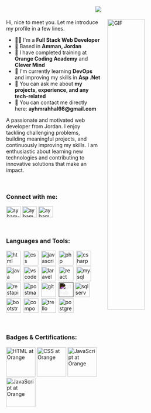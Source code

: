 <h1 align="center">
  <img src="https://readme-typing-svg.herokuapp.com/?font=Tourney&center=true&color=00b2df&size=50&width=750&height=100&lines=Hi%20👋,%20I'm%20Ayhm%20Rahhal"/>
</h1>

<img align="right" alt="GIF" src="https://github.com/abhisheknaiidu/abhisheknaiidu/blob/master/code.gif?raw=true" width="45%" style="margin-left:20px;" />
<p width="45%">
Hi, nice to meet you. Let me introduce my profile in a few lines.
  <ul>
    <li>👨‍💻 I'm a <b>Full Stack Web Developer</b></li>
    <li>📍 Based in <b>Amman, Jordan</b></li>
    <li>🏢 I have completed training at <b>Orange Coding Academy</b> and <b>Clever Mind</b></li>
    <li>🌱 I'm currently learning <b>DevOps</b> and improving my skills in <b>Asp .Net</b></li>
    <li>💬 You can ask me about <b>my projects, experience, and any tech-related</b></li>
    <li>📮 You can contact me directly here: <b>ayhmrahhal66@gmail.com</b></li>
  </ul>
A passionate and motivated web developer from Jordan. I enjoy tackling challenging problems, building meaningful projects, and continuously improving my skills. I am enthusiastic about learning new technologies and contributing to innovative solutions that make an impact.
</p>
<br />


<h3 align="left">Connect with me:</h3>
<p align="left">
<a href="https://www.linkedin.com/in/ayhm-rahhal/" target="blank"><img align="center" src="https://raw.githubusercontent.com/rahuldkjain/github-profile-readme-generator/master/src/images/icons/Social/linked-in-alt.svg" alt="ayham-rahhal" height="30" width="40" /></a>
<a href="https://fb.com/ayham.rahhal" target="blank"><img align="center" src="https://raw.githubusercontent.com/rahuldkjain/github-profile-readme-generator/master/src/images/icons/Social/facebook.svg" alt="ayham.rahhal" height="30" width="40" /></a>
<a href="https://www.instagram.com/ayhmrahhal/" target="blank"><img align="center" src="https://raw.githubusercontent.com/rahuldkjain/github-profile-readme-generator/master/src/images/icons/Social/instagram.svg" alt="ayham.rahhal" height="30" width="40" /></a>
</p>
</br>

<h3 align="left">Languages and Tools:</h3>
<p align="left">
  <!-- HTML -->
  <img src="https://cdn.jsdelivr.net/gh/devicons/devicon/icons/html5/html5-original.svg" alt="html" width="40" height="40"/>&nbsp;
  <!-- CSS -->
  <img src="https://cdn.jsdelivr.net/gh/devicons/devicon/icons/css3/css3-original.svg" alt="css" width="40" height="40"/>&nbsp;
  <!-- JavaScript -->
  <img src="https://cdn.jsdelivr.net/gh/devicons/devicon/icons/javascript/javascript-original.svg" alt="javascript" width="40" height="40"/>&nbsp;
  <!-- PHP -->
  <img src="https://cdn.jsdelivr.net/gh/devicons/devicon/icons/php/php-original.svg" alt="php" width="40" height="40"/>&nbsp;
  <!-- C# -->
  <img src="https://cdn.jsdelivr.net/gh/devicons/devicon/icons/csharp/csharp-original.svg" alt="csharp" width="40" height="40"/>&nbsp;
  <!-- Java -->
  <img src="https://cdn.jsdelivr.net/gh/devicons/devicon/icons/java/java-original.svg" alt="java" width="40" height="40"/>&nbsp;
  <!-- VS Code -->
  <img src="https://cdn.jsdelivr.net/gh/devicons/devicon/icons/vscode/vscode-original.svg" alt="vscode" width="40" height="40"/>&nbsp;
  <!-- Laravel -->
  <img src="https://cdn.jsdelivr.net/gh/devicons/devicon/icons/laravel/laravel-original.svg" alt="laravel" width="40" height="40"/>&nbsp;
  <!-- React -->
  <img src="https://cdn.jsdelivr.net/gh/devicons/devicon/icons/react/react-original.svg" alt="react" width="40" height="40"/>&nbsp;
  <!-- MySQL -->
  <img src="https://cdn.jsdelivr.net/gh/devicons/devicon/icons/mysql/mysql-original.svg" alt="mysql" width="40" height="40"/>&nbsp;
  <!-- RESTful APIs -->
  <img src="https://img.icons8.com/external-flat-juicy-fish/60/000000/external-api-coding-and-development-flat-flat-juicy-fish.png" alt="restapi" width="40" height="40"/>&nbsp;
  <!-- Postman -->
  <img src="https://www.vectorlogo.zone/logos/getpostman/getpostman-icon.svg" alt="postman" width="40" height="40"/>&nbsp;
  <!-- Git -->
  <img src="https://cdn.jsdelivr.net/gh/devicons/devicon/icons/git/git-original.svg" alt="git" width="40" height="40"/>&nbsp;
  <!-- GitHub -->
  <img src="https://cdn.jsdelivr.net/gh/devicons/devicon/icons/github/github-original.svg" alt="github" width="40" height="40" style="filter: invert(1);"/>
  <!-- SQL Server -->
  <img src="https://img.icons8.com/color/48/000000/microsoft-sql-server.png" alt="sqlserver" width="40" height="40"/>&nbsp;
  <!-- Bootstrap -->
  <img src="https://cdn.jsdelivr.net/gh/devicons/devicon/icons/bootstrap/bootstrap-original.svg" alt="bootstrap" width="40" height="40"/>&nbsp;
  <!-- Composer -->
  <img src="https://cdn.jsdelivr.net/gh/devicons/devicon/icons/composer/composer-original.svg" alt="composer" width="40" height="40"/>&nbsp;
  <!-- Trello -->
  <img src="https://cdn.jsdelivr.net/gh/devicons/devicon/icons/trello/trello-plain.svg" alt="trello" width="40" height="40"/>&nbsp;
  <!-- PostgreSQL -->
  <img src="https://cdn.jsdelivr.net/gh/devicons/devicon/icons/postgresql/postgresql-original.svg" alt="postgresql" width="40" height="40"/>&nbsp;
</p>
</br>
<h3 align="left">Badges & Certifications:</h3>
<p align="left">
    <img src="https://coursat.orange.jo/pluginfile.php/47/badges/badgeimage/16/f3" alt="HTML at Orange" width="80" height="80" style="transition: transform 0.3s;" onmouseover="this.style.transform='scale(1.5)'" onmouseout="this.style.transform='scale(1)'" />
    <img src="https://coursat.orange.jo/pluginfile.php/48/badges/badgeimage/4/f3" alt="CSS at Orange" width="80" height="80" style="transition: transform 0.3s;" onmouseover="this.style.transform='scale(1.5)'" onmouseout="this.style.transform='scale(1)'" />
    <img src="https://coursat.orange.jo/pluginfile.php/45/badges/badgeimage/12/f3" alt="JavaScript at Orange" width="80" height="80" style="transition: transform 0.3s;" onmouseover="this.style.transform='scale(1.5)'" onmouseout="this.style.transform='scale(1)'" />
    <img src="https://objectstorage.us-phoenix-1.oraclecloud.com/p/c3pofC7CHkSqKCRIe7q91rfgM9hXgQQW-GN-CtR9tbzkW4HIN0H02OJ8xwoeHPO_/n/axdnydvy8b2d/b/BCKMLPHXDEV_IMAGES/o/img/PROD/Learning-Path_badge_default.png" alt="JavaScript at Orange" width="80" height="80" style="transition: transform 0.3s;" onmouseover="this.style.transform='scale(1.5)'" onmouseout="this.style.transform='scale(1)'" />
</p>



